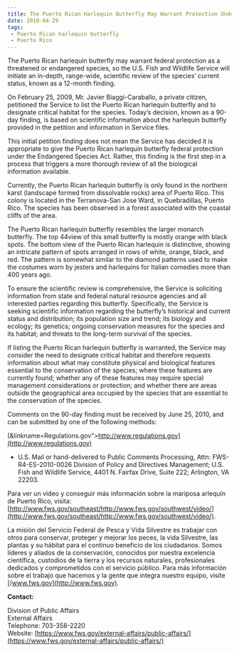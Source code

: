 ```yaml
---
title: The Puerto Rican Harlequin Butterfly May Warrant Protection Under the Endangered Species Act
date: 2010-04-29
tags:
 - Puerto Rican harlequin butterfly
 - Puerto Rico
---
```


The Puerto Rican harlequin butterfly may warrant federal protection as a threatened or endangered species, so the U.S. Fish and Wildlife Service will initiate an in-depth, range-wide, scientific review of the species’ current status, known as a 12-month finding.

On February 25, 2009, Mr. Javier Biaggi-Caraballo, a private citizen, petitioned the Service to list the Puerto Rican harlequin butterfly and to designate critical habitat for the species. Today’s decision, known as a 90-day finding, is based on scientific information about the harlequin butterfly provided in the petition and information in Service files.

This initial petition finding does not mean the Service has decided it is appropriate to give the Puerto Rican harlequin butterfly federal protection under the Endangered Species Act. Rather, this finding is the first step in a process that triggers a more thorough review of all the biological information available.

Currently, the Puerto Rican harlequin butterfly is only found in the northern karst (landscape formed from dissolvable rocks) area of Puerto Rico. This colony is located in the Terranova-San Jose Ward, in Quebradillas, Puerto Rico. The species has been observed in a forest associated with the coastal cliffs of the area.

The Puerto Rican harlequin butterfly resembles the larger monarch butterfly. The top 44view of this small butterfly is mostly orange with black spots. The bottom view of the Puerto Rican harlequin is distinctive, showing an intricate pattern of spots arranged in rows of white, orange, black, and red. The pattern is somewhat similar to the diamond patterns used to make the costumes worn by jesters and harlequins for Italian comedies more than 400 years ago.

To ensure the scientific review is comprehensive, the Service is soliciting information from state and federal natural resource agencies and all interested parties regarding this butterfly. Specifically, the Service is seeking scientific information regarding the butterfly’s historical and current status and distribution; its population size and trend; its biology and ecology; its genetics; ongoing conservation measures for the species and its habitat; and threats to the long-term survival of the species.

If listing the Puerto Rican harlequin butterfly is warranted, the Service may consider the need to designate critical habitat and therefore requests information about what may constitute physical and biological features essential to the conservation of the species; where these features are currently found; whether any of these features may require special management considerations or protection; and whether there are areas outside the geographical area occupied by the species that are essential to the conservation of the species.

Comments on the 90-day finding must be received by June 25, 2010, and can be submitted by one of the following methods:

[&linkname=Regulations.gov">http://www.regulations.gov](http://www.regulations.gov)

*   U.S. Mail or hand-delivered to Public Comments Processing, Attn: FWS-R4-ES-2010-0026 Division of Policy and Directives Management; U.S. Fish and Wildlife Service, 4401 N. Fairfax Drive, Suite 222; Arlington, VA 22203.

Para ver un video y conseguir más información sobre la mariposa arlequín de Puerto Rico, visita: [http://www.fws.gov/southeast/http://www.fws.gov/southwest/video/](http://www.fws.gov/southeast/http://www.fws.gov/southwest/video/).

La misión del Servicio Federal de Pesca y Vida Silvestre es trabajar con otros para conservar, proteger y mejorar los peces, la vida Silvestre, las plantas y su hábitat para el continuo beneficio de los ciudadanos. Somos líderes y aliados de la conservación, conocidos por nuestra excelencia científica, custodios de la tierra y los recursos naturales, profesionales dedicados y comprometidos con el servicio público. Para más información sobre el trabajo que hacemos y la gente que integra nuestro equipo, visite [/www.fws.gov](http://www.fws.gov).

**Contact:**

Division of Public Affairs  
External Affairs  
Telephone: 703-358-2220  
Website: [https://www.fws.gov/external-affairs/public-affairs/](https://www.fws.gov/external-affairs/public-affairs/)

